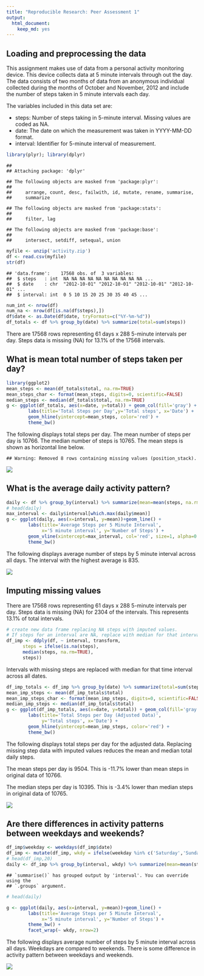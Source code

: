 ```yaml
---
title: "Reproducible Research: Peer Assessment 1"
output: 
  html_document: 
    keep_md: yes
---
```



## Loading and preprocessing the data

This assignment makes use of data from a personal activity monitoring device. This device collects data at 5 minute intervals through out the day. The data consists of two months of data from an anonymous individual collected during the months of October and November, 2012 and include the number of steps taken in 5 minute intervals each day.

The variables included in this data set are:

* steps: Number of steps taking in 5-minute interval. Missing values are coded as NA.  
* date: The date on which the measurement was taken in YYYY-MM-DD format.  
* interval: Identifier for 5-minute interval of measurement.  


```r
library(plyr); library(dplyr)
```

```
## 
## Attaching package: 'dplyr'
```

```
## The following objects are masked from 'package:plyr':
## 
##     arrange, count, desc, failwith, id, mutate, rename, summarise,
##     summarize
```

```
## The following objects are masked from 'package:stats':
## 
##     filter, lag
```

```
## The following objects are masked from 'package:base':
## 
##     intersect, setdiff, setequal, union
```

```r
myfile <- unzip('activity.zip')
df <- read.csv(myfile)
str(df)
```

```
## 'data.frame':	17568 obs. of  3 variables:
##  $ steps   : int  NA NA NA NA NA NA NA NA NA NA ...
##  $ date    : chr  "2012-10-01" "2012-10-01" "2012-10-01" "2012-10-01" ...
##  $ interval: int  0 5 10 15 20 25 30 35 40 45 ...
```

```r
num_int <- nrow(df)
num_na <- nrow(df[is.na(df$steps),])
df$date <- as.Date(df$date, tryFormats=c("%Y-%m-%d"))
df_totals <- df %>% group_by(date) %>% summarize(total=sum(steps))
```

There are 17568 rows representing 61 days x 288 5-minute intervals per day. Steps data is missing (NA) for 13.1% of the 17568 intervals. 


## What is mean total number of steps taken per day?


```r
library(ggplot2)
mean_steps <- mean(df_totals$total, na.rm=TRUE)
mean_steps_char <- format(mean_steps, digits=0, scientific=FALSE)
median_steps <- median(df_totals$total, na.rm=TRUE)
g <- ggplot(df_totals, aes(x=date, y=total)) + geom_col(fill='gray') +
        labs(title='Total Steps per Day',y='Total steps', x='Date') +
        geom_hline(yintercept=mean_steps, color='red') +
        theme_bw()
```

The following displays total steps per day. The mean number of steps per day is 10766. The median number of steps is 10765. The mean steps is shown as horizontal line below.


```
## Warning: Removed 8 rows containing missing values (position_stack).
```

![](PA1_template_files/figure-html/unnamed-chunk-1-1.png)<!-- -->


## What is the average daily activity pattern?


```r
daily <- df %>% group_by(interval) %>% summarize(mean=mean(steps, na.rm=TRUE))
# head(daily)
max_interval <- daily$interval[which.max(daily$mean)]
g <- ggplot(daily, aes(x=interval, y=mean))+geom_line() +
        labs(title='Average Steps per 5 Minute Interval',
             x='5 minute interval', y='Number of Steps') +
        geom_vline(xintercept=max_interval, col='red', size=1, alpha=0.5)+
        theme_bw()
```

The following displays average number of steps by 5 minute interval across all days. The interval with the highest average is 835.

![](PA1_template_files/figure-html/unnamed-chunk-2-1.png)<!-- -->


## Imputing missing values

There are 17568 rows representing 61 days x 288 5-minute intervals per day. Steps data is missing (NA) for 2304 of the intervals. This represents 13.1% of total intervals.


```r
# create new data frame replacing NA steps with imputed values. 
# If steps for an interval are NA, replace with median for that interval
df_imp <- ddply(df, ~ interval, transform, 
      steps = ifelse(is.na(steps),
      median(steps, na.rm=TRUE),
      steps))
```

Intervals with missing steps are replaced with median for that time interval across all dates.


```r
df_imp_totals <- df_imp %>% group_by(date) %>% summarize(total=sum(steps))
mean_imp_steps <- mean(df_imp_totals$total)
mean_imp_steps_char <- format(mean_imp_steps, digits=0, scientific=FALSE)
median_imp_steps <- median(df_imp_totals$total)
g <- ggplot(df_imp_totals, aes(x=date, y=total)) + geom_col(fill='gray') +
        labs(title='Total Steps per Day (Adjusted Data)',
             y='Total steps', x='Date') +
        geom_hline(yintercept=mean_imp_steps, color='red') +
        theme_bw()
```

The following displays total steps per day for the adjusted data. Replacing missing step data with imputed values reduces the mean and median total daily steps.

The mean steps per day is 9504.
This is -11.7% lower than mean
steps in original data of 10766.

The median steps per day is 10395. This is -3.4% lower than
median steps in original data of 10765.

![](PA1_template_files/figure-html/unnamed-chunk-3-1.png)<!-- -->


## Are there differences in activity patterns between weekdays and weekends?


```r
df_imp$weekday <- weekdays(df_imp$date)
df_imp <- mutate(df_imp, wkdy = ifelse(weekday %in% c('Saturday','Sunday'),'weekend', 'weekday'))
# head(df_imp,20)
daily <- df_imp %>% group_by(interval, wkdy) %>% summarize(mean=mean(steps))
```

```
## `summarise()` has grouped output by 'interval'. You can override using the
## `.groups` argument.
```

```r
# head(daily)

g <- ggplot(daily, aes(x=interval, y=mean))+geom_line() +
        labs(title='Average Steps per 5 Minute Interval',
             x='5 minute interval', y='Number of Steps') +
        theme_bw() +
        facet_wrap(~ wkdy, nrow=2)
```

The following displays average number of steps by 5 minute interval across all days. Weekdays are compared to weekends. There is some difference in activity pattern between weekdays and weekends.

![](PA1_template_files/figure-html/unnamed-chunk-4-1.png)<!-- -->
